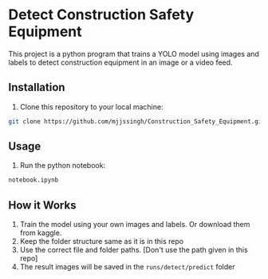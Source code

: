 
# Detect Construction Safety Equipment 

This project is a python program that trains a YOLO model using images and labels to detect construction equipment in an image or a video feed. 



## Installation

1. Clone this repository to your local machine:
```bash
git clone https://github.com/mjjssingh/Construction_Safety_Equipment.git

```


## Usage

1. Run the python notebook:
```bash
notebook.ipynb
```


## How it Works

1. Train the model using your own images and labels. Or download them from kaggle. 
2. Keep the folder structure same as it is in this repo
3. Use the correct file and folder paths. [Don't use the path given in this repo]
4. The result images will be saved in the `runs/detect/predict` folder

